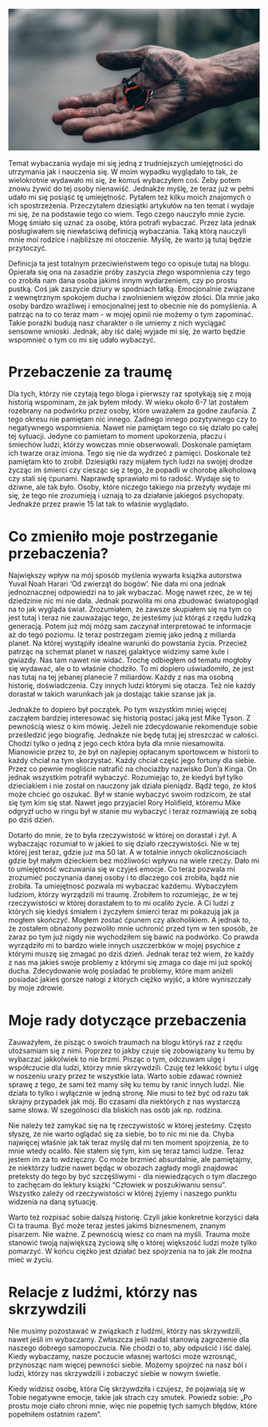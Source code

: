 ![Jak wybaczyć komuś, kogo nienawidzisz?](images/9bf1b2c8-2f6e-4f5a-9661-38802a9818b2.jpg)

Temat wybaczania wydaje mi się jedną z trudniejszych umiejętności do utrzymania jak i nauczenia się. W moim wypadku wyglądało to tak, że wielokrotnie wydawało mi się, że komuś wybaczyłem coś. Żeby potem znowu żywić do tej osoby nienawiść. Jednakże myślę, że teraz już w pełni udało mi się posiąść tę umiejętność. Pytałem też kilku moich znajomych o ich spostrzeżenia. Przeczytałem dziesiątki artykułów na ten temat i wydaje mi się, że na podstawie tego co wiem. Tego czego nauczyło mnie życie. Mogę śmiało się uznać za osobę, która potrafi wybaczać. Przez lata jednak posługiwałem się niewłaściwą definicją wybaczania. Taką którą nauczyli mnie moi rodzice i najbliższe mi otoczenie. Myślę, że warto ją tutaj będzie przytoczyć.

Definicja ta jest totalnym przeciwieństwem tego co opisuje tutaj na blogu. Opierała się ona na zasadzie próby zaszycia złego wspomnienia czy tego co zrobiła nam dana osoba jakimś innym wydarzeniem, czy po prostu pustką. Coś jak zaszycie dziury w spodniach łatką. Emocjonalnie związane z wewnętrznym spokojem ducha i zwolnieniem więzów złości. Dla mnie jako osoby bardzo wrażliwej i emocjonalnej jest to obecnie nie do pomyślenia. A patrząc na to co teraz mam - w mojej opinii nie możemy o tym zapominać. Takie porażki budują nasz charakter o ile umiemy z nich wyciągać sensowne wnioski. Jednak, aby iść dalej wyjade mi się, że warto będzie wspomnieć o tym co mi się udało wybaczyć.

# **Przebaczenie za traumę**

Dla tych, którzy nie czytają tego bloga i pierwszy raz spotykają się z moją historią wspominam, że jak byłem młody. W wieku około 6-7 lat zostałem rozebrany na podwórku przez osoby, które uważałem za godne zaufania. Z tego okresu nie pamiętam nic innego. Żadnego innego pozytywnego czy to negatywnego wspomnienia. Nawet nie pamiętam tego co się działo po całej tej sytuacji. Jedyne co pamietam to moment upokorzenia, płaczu i śmiechów ludzi, którzy wowczas mnie obserwowali. Doskonale pamiętam ich twarze oraz imiona. Tego się nie da wydrzeć z pamięci. Doskonale też pamiętam kto to zrobił. Dziesiątki razy mijałem tych ludzi na swojej drodze życząc im śmierci czy ciesząc się z tego, że popadli w chorobę alkoholową czy stali się ćpunami. Naprawdę sprawiało mi to radość. Wydaje się to dziwne, ale tak było. Osoby, które niczego takiego nia przeżyły wydaje mi się, że tego nie zrozumieją i uznają to za działanie jakiegoś psychopaty. Jednakże przez prawie 15 lat tak to właśnie wyglądało.

# **Co zmieniło moje postrzeganie przebaczenia?**

Największy wpływ na mój sposób myślenia wywarła książka autorstwa Yuval Noah Harari ‘Od zwierząt do bogów’. Nie dała mi ona jednak jednoznacznej odpowiedzi na to jak wybaczać. Mogę nawet rzec, że w tej dziedzinie nic mi nie dała. Jednak pozwoliła mi ona zbudować światopogląd na to jak wygląda świat. Zrozumiałem, że zawsze skupiałem się na tym co jest tutaj i teraz nie zauważając tego, że jesteśmy już którąś z rzędu ludzką generacją. Potem już mój mózg sam zaczynał interpretować te informacje aż do tego poziomu. Iż teraz postrzegam ziemię jako jedną z miliarda planet. Na której wystąpiły idealne warunki do powstania życia. Przecież patrząc na schemat planet w naszej galaktyce widzimy same kule i gwiazdy. Nas tam nawet nie widać. Trochę odbiegłem od tematu mogłoby się wydawać, ale o to właśnie chodziło. To mi dopiero uświadomiło, że jest nas tutaj na tej jebanej planecie 7 miliardów. Każdy z nas ma osobną historię, doświadczenia. Czy innych ludzi którymi się otacza. Też nie każdy dorastał w takich warunkach jak ja dostając takie szanse jak ja.

Jednakże to dopiero był początek. Po tym wszystkim mniej więcej zacząłem bardziej interesować się historią postaci jaką jest Mike Tyson. Z pewnością wiesz o kim mówię. Jeżeli nie zdecydowanie rekomenduje sobie prześledzić jego biografię. Jednakże nie będę tutaj jej streszczać w całości. Chodzi tylko o jedną z jego cech która była dla mnie niesamowita. Mianowicie przez to, że był on najlepiej opłacanym sportowcem w historii to każdy chciał na tym skorzystać. Każdy chciał część jego fortuny dla siebie. Przez co pewnie mogliście natrafić na chociażby nazwisko Don’a Kinga. On jednak wszystkim potrafił wybaczyć. Rozumiejąc to, że kiedyś był tylko dzieciakiem i nie został on nauczony jak działa pieniądz. Bądź tego, że ktoś może chcieć go oszukać. Był w stanie wybaczyć swoim rodzicom, że stał się tym kim się stał. Nawet jego przyjaciel Rory Holifield, któremu Mike odgryzł ucho w ringu był w stanie mu wybaczyć i teraz rozmawiają ze sobą po dziś dzień.

Dotarło do mnie, że to była rzeczywistość w której on dorastał i żył. A wybaczając rozumiał to w jakieś to się działo rzeczywistości. Nie w tej której jest teraz, gdzie już ma 50 lat. A w totalnie innych okolicznościach gdzie był małym dzieckiem bez możliwości wpływu na wiele rzeczy. Dało mi to umiejętność wczuwania się w czyjeś emocje. Co teraz pozwala mi zrozumieć poczynania danej osoby i to dlaczego coś zrobiła, bądź nie zrobiła. Ta umiejętnosć pozwala mi wybaczać każdemu. Wybaczyłem ludziom, którzy wyrządzili mi traumę. Zrobiłem to rozumiejąc, że w tej rzeczywistości w której dorastałem to to mi ocaliło życie. A Ci ludzi z których się kiedyś śmiałem i życzyłem śmierci teraz mi pokazują jak ja mogłem skończyć. Mogłem zostać ćpunem czy alkoholikiem. A jednak to, że zostałem obnażony pozwoliło mnie uchronić przed tym w ten sposób, że zaraz po tym już nigdy nie wychodziłem się bawić na podwórko. Co prawda wyrządziło mi to bardzo wiele innych uszczerbków w mojej psychice z którymi muszę się zmagać po dziś dzień. Jednak teraz też wiem, że każdy z nas ma jakieś swoje problemy z którymi się zmaga co daje mi już spokój ducha. Zdecydowanie wolę posiadać te problemy, które mam aniżeli posiadać jakieś gorsze nałogi z których ciężko wyjść, a które wyniszczały by moje zdrowie.

# **Moje rady dotyczące przebaczenia**

Zauważyłem, że pisząc o swoich traumach na blogu któryś raz z rzędu utożsamiam się z nimi. Poprzez to jakby czuje się zobowiązany ku temu by wybaczać jakkolwiek to nie brzmi. Pisząc o tym, odczuwam ulgę i współczucie dla ludzi, którzy mnie skrzywdzili. Czuję też lekkość bytu i ulgę w noszeniu urazy przez te wszystkie lata. Warto sobie zdawać również sprawę z tego, że sami też mamy siłę ku temu by ranić innych ludzi. Nie działa to tylko i wyłącznie w jedną stronę. Nie musi to też być od razu tak skrajny przypadek jak mój. Bo czasami dla niektórych z nas wystarczą same słowa. W szególności dla bliskich nas osób jak np. rodzina.

Nie należy też zamykać się na tę rzeczywistość w której jesteśmy. Często słyszę, że nie warto oglądać się za siebie, bo to nic mi nie da. Chyba najwięcej właśnie jak tak teraz myślę dał mi ten moment spojrzenia, że to mnie wtedy ocaliło. Nie stałem się tym, kim się teraz tamci ludzie. Teraz jestem im za to wdzięczny. Co może brzmieć absurdalnie, ale pamiętajmy, że niektórzy ludzie nawet będąc w obozach zagłady mogli znajdować preteksty do tego by być szczęśliwymi - dla niewiedzących o tym dlaczego to zachęcam do lektury książki “Człowiek w poszukiwaniu sensu”. Wszystko zależy od rzeczywistości w której żyjemy i naszego punktu widzenia na daną sytuację.

Warto też rozpisać sobie dalszą historię. Czyli jakie konkretnie korzyści dała Ci ta trauma. Być może teraz jesteś jakimś biznesmenem, znanym pisarzem. Nie ważne. Z pewnością wiesz co mam na myśli. Trauma może stanowić twoją największą życiową siłę o której większość ludzi może tylko pomarzyć. W końcu ciężko jest działać bez spojrzenia na to jak źle można mieć w życiu.

# **Relacje z ludźmi, którzy nas skrzywdzili**

Nie musimy pozostawać w związkach z ludźmi, którzy nas skrzywdzili, nawet jeśli im wybaczamy. Zwłaszcza jeśli nadal stanowią zagrożenie dla naszego dobrego samopoczucia. Nie chodzi o to, aby odpuścić i iść dalej. Kiedy wybaczamy, nasze poczucie własnej wartości może wzrosnąć, przynosząc nam więcej pewności siebie. Możemy spojrzeć na nasz ból i ludzi, którzy nas skrzywdzili i zobaczyć siebie w nowym świetle.

Kiedy widzisz osobę, która Cię skrzywdziła i czujesz, że pojawiają się w Tobie negatywne emocje, takie jak strach czy smutek. Powiedz sobie: „Po prostu moje ciało chroni mnie, więc nie popełnię tych samych błędów, które popełniłem ostatnim razem”.